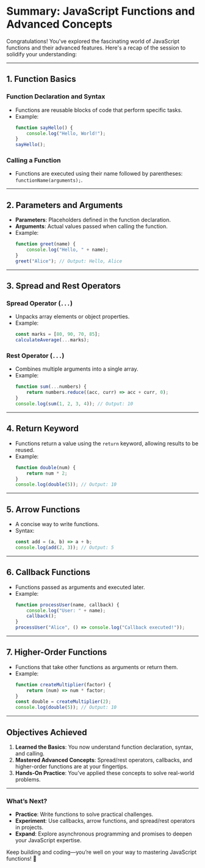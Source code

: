 # Summary: JavaScript Functions and Advanced Concepts  

Congratulations! You've explored the fascinating world of JavaScript functions and their advanced features. Here's a recap of the session to solidify your understanding:  

---

## 1. **Function Basics**  
### Function Declaration and Syntax  
- Functions are reusable blocks of code that perform specific tasks.  
- Example:  
  ```javascript  
  function sayHello() {  
      console.log("Hello, World!");  
  }  
  sayHello();  
  ```  

### Calling a Function  
- Functions are executed using their name followed by parentheses: `functionName(arguments);`.  

---

## 2. **Parameters and Arguments**  
- **Parameters**: Placeholders defined in the function declaration.  
- **Arguments**: Actual values passed when calling the function.  
- Example:  
  ```javascript  
  function greet(name) {  
      console.log("Hello, " + name);  
  }  
  greet("Alice"); // Output: Hello, Alice  
  ```  

---

## 3. **Spread and Rest Operators**  
### Spread Operator (`...`)  
- Unpacks array elements or object properties.  
- Example:  
  ```javascript  
  const marks = [80, 90, 70, 85];  
  calculateAverage(...marks);  
  ```  

### Rest Operator (`...`)  
- Combines multiple arguments into a single array.  
- Example:  
  ```javascript  
  function sum(...numbers) {  
      return numbers.reduce((acc, curr) => acc + curr, 0);  
  }  
  console.log(sum(1, 2, 3, 4)); // Output: 10  
  ```  

---

## 4. **Return Keyword**  
- Functions return a value using the `return` keyword, allowing results to be reused.  
- Example:  
  ```javascript  
  function double(num) {  
      return num * 2;  
  }  
  console.log(double(5)); // Output: 10  
  ```  

---

## 5. **Arrow Functions**  
- A concise way to write functions.  
- Syntax:  
  ```javascript  
  const add = (a, b) => a + b;  
  console.log(add(2, 3)); // Output: 5  
  ```  

---

## 6. **Callback Functions**  
- Functions passed as arguments and executed later.  
- Example:  
  ```javascript  
  function processUser(name, callback) {  
      console.log("User: " + name);  
      callback();  
  }  
  processUser("Alice", () => console.log("Callback executed!"));  
  ```  

---

## 7. **Higher-Order Functions**  
- Functions that take other functions as arguments or return them.  
- Example:  
  ```javascript  
  function createMultiplier(factor) {  
      return (num) => num * factor;  
  }  
  const double = createMultiplier(2);  
  console.log(double(5)); // Output: 10  
  ```  

---

## Objectives Achieved  
1. **Learned the Basics**: You now understand function declaration, syntax, and calling.  
2. **Mastered Advanced Concepts**: Spread/rest operators, callbacks, and higher-order functions are at your fingertips.  
3. **Hands-On Practice**: You’ve applied these concepts to solve real-world problems.  

---

### What’s Next?  
- **Practice**: Write functions to solve practical challenges.  
- **Experiment**: Use callbacks, arrow functions, and spread/rest operators in projects.  
- **Expand**: Explore asynchronous programming and promises to deepen your JavaScript expertise.  

Keep building and coding—you’re well on your way to mastering JavaScript functions! 🚀  